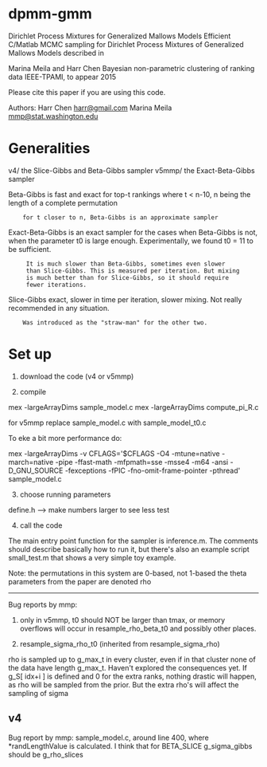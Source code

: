 # dpmm-gmm
Dirichlet Process Mixtures for Generalized Mallows Models
Efficient C/Matlab MCMC sampling for Dirichlet Process Mixtures of
Generalized Mallows Models described in

Marina Meila and Harr Chen
Bayesian non-parametric clustering of ranking data
IEEE-TPAMI, to appear 2015

Please cite this paper if you are using this code.

Authors: Harr Chen harr@gmail.com
	 Marina Meila mmp@stat.washington.edu

Generalities
============
v4/     the Slice-Gibbs and Beta-Gibbs sampler
v5mmp/  the Exact-Beta-Gibbs sampler

Beta-Gibbs is fast and exact for top-t rankings where t < n-10,
	    n being the length of a complete permutation

	    for t closer to n, Beta-Gibbs is an approximate sampler

Exact-Beta-Gibbs is an exact sampler for the cases when Beta-Gibbs is not,
		 when the parameter t0 is large enough. Experimentally,
		 we found t0 = 11 to be sufficient.
		 
		 It is much slower than Beta-Gibbs, sometimes even slower 
		 than Slice-Gibbs. This is measured per iteration. But mixing
		 is much better than for Slice-Gibbs, so it should require 
		 fewer iterations.

Slice-Gibbs     exact, slower in time per iteration, slower mixing. Not really
		recommended in any situation.

		Was introduced as the "straw-man" for the other two.


Set up
======
1. download the code (v4 or v5mmp)

2. compile

mex -largeArrayDims sample_model.c
mex -largeArrayDims compute_pi_R.c

for v5mmp replace sample_model.c with sample_model_t0.c

To eke a bit more performance do:

mex -largeArrayDims -v CFLAGS='$CFLAGS -O4 -mtune=native -march=native -pipe -ffast-math -mfpmath=sse -msse4 -m64 -ansi -D_GNU_SOURCE -fexceptions -fPIC -fno-omit-frame-pointer -pthread' sample_model.c


3. choose running parameters 

define.h --> make numbers larger to see less test

4. call the code

The main entry point function for the sampler is inference.m. The comments 
should describe basically how to run it, but there's also an example script
 small_test.m that shows a very simple toy example. 

Note: the permutations in this system are 0-based, not 1-based
      the theta parameters from the paper are denoted rho

***************************************************************************
Bug reports by mmp:

1. only in v5mmp, t0 should NOT be larger than tmax, or memory overflows will occur in resample_rho_beta_t0 and possibly other places.

2. resample_sigma_rho_t0 (inherited from resample_sigma_rho)

rho is sampled up to g_max_t in every cluster, even if in that cluster
none of the data have length g_max_t. Haven't explored the
consequences yet. If g_S[ idx+i ] is defined and 0 for the extra ranks, nothing drastic will happen, as rho will be sampled from the prior. But the extra rho's will affect the sampling of sigma 

v4
-----------------
Bug report by mmp: sample_model.c, around line 400, where *randLengthValue is calculated. I think that for BETA_SLICE g_sigma_gibbs should be g_rho_slices

